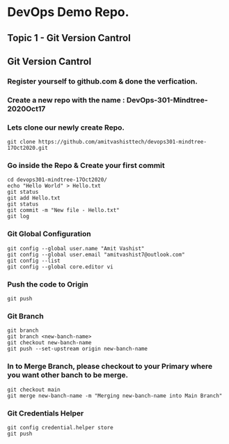 # DevOps Demo Repo.

## Topic 1 - Git Version Cantrol

## Git Version Cantrol

### Register yourself to github.com & done the verfication. 

### Create a new repo with the name : DevOps-301-Mindtree-2020Oct17

### Lets clone our newly create Repo. 
```
git clone https://github.com/amitvashisttech/devops301-mindtree-17Oct2020.git
```

### Go inside the Repo & Create your first commit
```
cd devops301-mindtree-17Oct2020/
echo "Hello World" > Hello.txt
git status
git add Hello.txt
git status
git commit -m "New file - Hello.txt"
git log
```

### Git Global Configuration 
```
git config --global user.name "Amit Vashist"
git config --global user.email "amitvashist7@outlook.com"
git config --list
git config --global core.editor vi
```

### Push the code to Origin
```
git push
```


### Git Branch 
```
git branch
git branch <new-banch-name>
git checkout new-banch-name
git push --set-upstream origin new-banch-name
```

### In to Merge Branch, please checkout to your Primary where you want other banch to be merge. 
```
git checkout main 
git merge new-banch-name -m "Merging new-banch-name into Main Branch"
```

### Git Credentials Helper
```
git config credential.helper store
git push 
```
